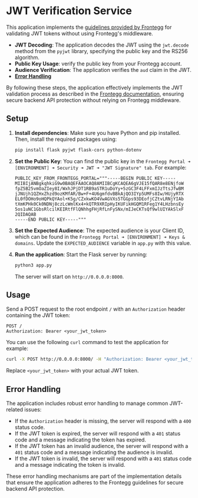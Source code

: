 # JWT Verification Service

This application implements the [guidelines provided by Frontegg](https://developers.frontegg.com/guides/integrations/protect-backend-api/validate-jwt#validate-jwt-token-without-frontegg-middleware) for validating JWT tokens without using Frontegg's middleware.

- **JWT Decoding**: The application decodes the JWT using the `jwt.decode` method from the `pyjwt` library, specifying the public key and the RS256 algorithm.
- **Public Key Usage**:  verify the public key from your Frontegg account.
- **Audience Verification**: The application verifies the `aud` claim in the JWT.
- **[Error Handling](#error-handling)**

By following these steps, the application effectively implements the JWT validation process as described in the [Frontegg documentation](https://developers.frontegg.com/guides/integrations/protect-backend-api/validate-jwt#validate-jwt-token-without-frontegg-middleware), ensuring secure backend API protection without relying on Frontegg middleware.

## Setup

1. **Install dependencies**: Make sure you have Python and pip installed. Then, install the required packages using:

   ```bash
   pip install flask pyjwt flask-cors python-dotenv
   ```

2. **Set the Public Key**: You can find the public key in the `Frontegg Portal ➜ [ENVIRONMENT] ➜ Security ➜ JWT ➜ "JWT Signature" tab`. For example:

   ```plaintext
   PUBLIC_KEY_FROM_FRONTEGG_PORTAL="""-----BEGIN PUBLIC KEY-----
   MIIBIjANBgkqhkiG9w0BAQEFAAOCAQ8AMIIBCgKCAQEA6gVJE15fQAR8e8ENjfoW
   fpZ5B25vmOaZIey8I/WxhJPjDT1RB9aSTR1uDoYy+5zGC3F4LFFxmIJzTtsJfwBM
   jJNUjh1QZHxZhzd9ozKMfAR/Bw+F+4U6gmfdvBBkAjQO3IYp5UMFs8Iw/HUjyRTX
   EL0fDOHo9oHQPkQYAol+K5g/CZxkwKO4VwAGVXs5TGGps93DEofjCZtvLRNjYIAb
   tXmKPHk0Ck0NDNj8czLcWmlKx4+kQTR9XRIpHyIKUFikHGQM1RFeg1Y4LHzbnsEy
   5os1uNC1GbsRlcilKEIRtfFlQNhhgFHjRfLnFySNx/mIJeCKTsQf9wlUIYAkSlxF
   2QIDAQAB
   -----END PUBLIC KEY-----"""
   ```

3. **Set the Expected Audience**: The expected audience is your Client ID, which can be found in the `Frontegg Portal ➜ [ENVIRONMENT] ➜ Keys & domains`. Update the `EXPECTED_AUDIENCE` variable in `app.py` with this value.

4. **Run the application**: Start the Flask server by running:

   ```bash
   python3 app.py
   ```

   The server will start on `http://0.0.0.0:8000`.

## Usage

Send a POST request to the root endpoint `/` with an `Authorization` header containing the JWT token:

```
POST /
Authorization: Bearer <your_jwt_token>
```
You can use the following `curl` command to test the application for example:

```bash
curl -X POST http://0.0.0.0:8000/ -H "Authorization: Bearer <your_jwt_token>"
```

Replace `<your_jwt_token>` with your actual JWT token.

## Error Handling

The application includes robust error handling to manage common JWT-related issues:

- If the `Authorization` header is missing, the server will respond with a `400` status code.
- If the JWT token is expired, the server will respond with a `401` status code and a message indicating the token has expired.
- If the JWT token has an invalid audience, the server will respond with a `401` status code and a message indicating the audience is invalid.
- If the JWT token is invalid, the server will respond with a `401` status code and a message indicating the token is invalid.

These error handling mechanisms are part of the implementation details that ensure the application adheres to the Frontegg guidelines for secure backend API protection.